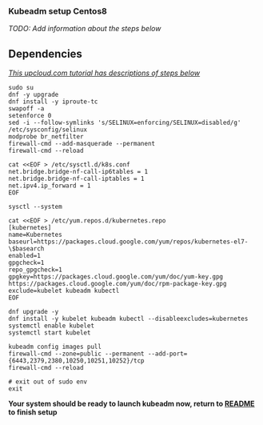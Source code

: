 ### Kubeadm setup Centos8

*TODO: Add information about the steps below*

## Dependencies

*[This upcloud.com tutorial has descriptions of steps below](https://upcloud.com/community/tutorials/install-kubernetes-cluster-centos-8/)*

```shell
sudo su
dnf -y upgrade
dnf install -y iproute-tc
swapoff -a
setenforce 0
sed -i --follow-symlinks 's/SELINUX=enforcing/SELINUX=disabled/g' /etc/sysconfig/selinux
modprobe br_netfilter
firewall-cmd --add-masquerade --permanent
firewall-cmd --reload
```

```shell
cat <<EOF > /etc/sysctl.d/k8s.conf
net.bridge.bridge-nf-call-ip6tables = 1
net.bridge.bridge-nf-call-iptables = 1
net.ipv4.ip_forward = 1
EOF

sysctl --system
```

```shell
cat <<EOF > /etc/yum.repos.d/kubernetes.repo
[kubernetes]
name=Kubernetes
baseurl=https://packages.cloud.google.com/yum/repos/kubernetes-el7-\$basearch
enabled=1
gpgcheck=1
repo_gpgcheck=1
gpgkey=https://packages.cloud.google.com/yum/doc/yum-key.gpg https://packages.cloud.google.com/yum/doc/rpm-package-key.gpg
exclude=kubelet kubeadm kubectl
EOF
```

```shell
dnf upgrade -y
dnf install -y kubelet kubeadm kubectl --disableexcludes=kubernetes
systemctl enable kubelet
systemctl start kubelet

kubeadm config images pull
firewall-cmd --zone=public --permanent --add-port={6443,2379,2380,10250,10251,10252}/tcp
firewall-cmd --reload

# exit out of sudo env
exit
```

**Your system should be ready to launch kubeadm now, return to [README](https://github.com/sallyom/otel-kubeadm/blob/main/README.md#launch-kubeadm-cluster) to finish setup**
